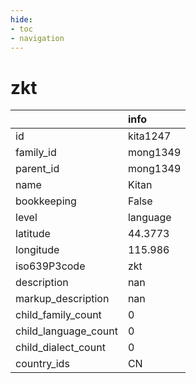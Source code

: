 ```yaml
---
hide:
- toc
- navigation
---
```

# zkt
|                      | info     |
|:---------------------|:---------|
| id                   | kita1247 |
| family_id            | mong1349 |
| parent_id            | mong1349 |
| name                 | Kitan    |
| bookkeeping          | False    |
| level                | language |
| latitude             | 44.3773  |
| longitude            | 115.986  |
| iso639P3code         | zkt      |
| description          | nan      |
| markup_description   | nan      |
| child_family_count   | 0        |
| child_language_count | 0        |
| child_dialect_count  | 0        |
| country_ids          | CN       |